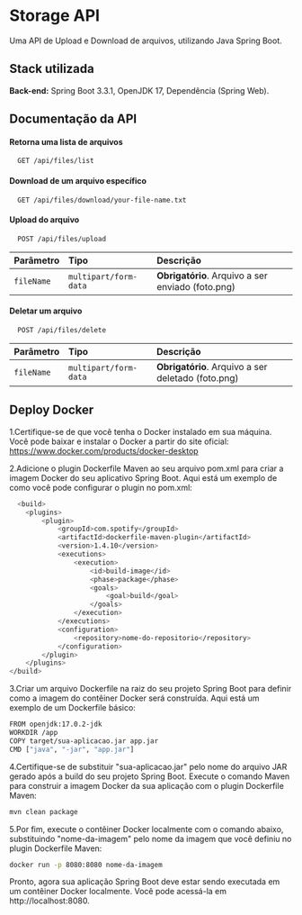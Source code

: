 
# Storage API

Uma API de Upload e Download de arquivos, utilizando Java Spring Boot.


## Stack utilizada

**Back-end:** Spring Boot 3.3.1, OpenJDK 17, Dependência (Spring Web).


## Documentação da API

#### Retorna uma lista de arquivos

```http
  GET /api/files/list
```

#### Download de um arquivo específico

```http
  GET /api/files/download/your-file-name.txt
```

#### Upload do arquivo

```http
  POST /api/files/upload
```

| Parâmetro   | Tipo       | Descrição                                   |
| :---------- | :--------- | :------------------------------------------ |
| `fileName`      | `multipart/form-data` | **Obrigatório**. Arquivo a ser enviado (foto.png) |


#### Deletar um arquivo

```http
  POST /api/files/delete
```

| Parâmetro   | Tipo       | Descrição                                          |
| :---------- | :--------- |:---------------------------------------------------|
| `fileName`      | `multipart/form-data` | **Obrigatório**. Arquivo a ser deletado (foto.png) |

## Deploy Docker

1.Certifique-se de que você tenha o Docker instalado em sua máquina. Você pode baixar e instalar o Docker a partir do site oficial: https://www.docker.com/products/docker-desktop

2.Adicione o plugin Dockerfile Maven ao seu arquivo pom.xml para criar a imagem Docker do seu aplicativo Spring Boot. Aqui está um exemplo de como você pode configurar o plugin no pom.xml:

```bash
  <build>
    <plugins>
        <plugin>
            <groupId>com.spotify</groupId>
            <artifactId>dockerfile-maven-plugin</artifactId>
            <version>1.4.10</version>
            <executions>
                <execution>
                    <id>build-image</id>
                    <phase>package</phase>
                    <goals>
                        <goal>build</goal>
                    </goals>
                </execution>
            </executions>
            <configuration>
                <repository>nome-do-repositorio</repository>
            </configuration>
        </plugin>
    </plugins>
</build>
```

3.Criar um arquivo Dockerfile na raiz do seu projeto Spring Boot para definir como a imagem do contêiner Docker será construída. Aqui está um exemplo de um Dockerfile básico:


```bash
FROM openjdk:17.0.2-jdk
WORKDIR /app
COPY target/sua-aplicacao.jar app.jar
CMD ["java", "-jar", "app.jar"]
```

4.Certifique-se de substituir "sua-aplicacao.jar" pelo nome do arquivo JAR gerado após a build do seu projeto Spring Boot. Execute o comando Maven para construir a imagem Docker da sua aplicação com o plugin Dockerfile Maven:

```bash
mvn clean package
```

5.Por fim, execute o contêiner Docker localmente com o comando abaixo, substituindo "nome-da-imagem" pelo nome da imagem que você definiu no plugin Dockerfile Maven:

```bash
docker run -p 8080:8080 nome-da-imagem
```

Pronto, agora sua aplicação Spring Boot deve estar sendo executada em um contêiner Docker localmente. Você pode acessá-la em http://localhost:8080.